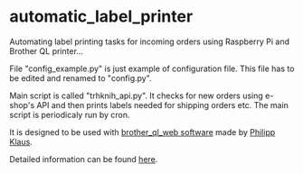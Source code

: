 # automatic_label_printer
Automating label printing tasks for incoming orders using Raspberry Pi and Brother QL printer...

File "config_example.py" is just example of configuration file. This file has to be edited and renamed to "config.py".

Main script is called "trhknih_api.py". It checks for new orders using e-shop's API and then prints labels needed for shipping orders etc.
The main script is periodicaly run by cron.

It is designed to be used with [brother_ql_web software](https://github.com/pklaus/brother_ql_web) made by [Philipp Klaus](https://github.com/pklaus).

Detailed information can be found [here](https://evenparity.net/automatic-label-printer-with-raspberry-pi/).
